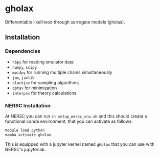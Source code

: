 # gholax
Differentiable likelihood through surrogate models (gholas).

## Installation
### Dependencies
- `h5py` for reading emulator data
- `numpy`, `scipy`
- `mpi4py` for running multiple chains simultaneously
- `jax`, `jaxlib`
- `blackjax` for sampling algorithms
- `optax` for minimization
- `interpax` for theory calculations

### NERSC Installation
At NERSC you can run `sh setup_nersc_env.sh` and this should create a functional conda environment,
that you can activate as follows:

```bash
module load python
mamba activate gholax
```
This is equipped with a jupyter kernel named `gholax` that you can use with NERSC's jupyterlab.


